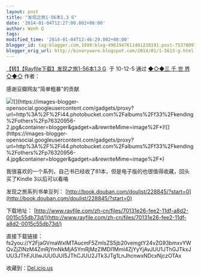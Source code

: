 ```yaml
---
layout: post
title: "发现之旅1-56本1.3 G"
date: '2014-01-04T12:27:00.002+08:00'
author: Wenh Q
tags:
modified_time: '2014-01-04T12:46:29.802+08:00'
blogger_id: tag:blogger.com,1999:blog-4961947611491238191.post-7537809780633377094
blogger_orig_url: http://binaryware.blogspot.com/2014/01/1-5613-g.html
---
```

[【转】【Rayfile下载】发现之旅1-56本1.3
G](http://3000.blogbus.com/logs/87202968.html)  于 10-12-5 通过 [◆◇◆三
千 世 界◇◆◇](http://3000.blogbus.com/) 作者：

感谢豆瓣网友"简单粗暴"的贡献

![](https://images-blogger-opensocial.googleusercontent.com/gadgets/proxy?url=http%3A%2F%2Fi44.photobucket.com%2Falbums%2Ff33%2Fkending%2Fothers%2Fp76320956-1.jpg&container=blogger&gadget=a&rewriteMime=image%2F*)![](https://images-blogger-opensocial.googleusercontent.com/gadgets/proxy?url=http%3A%2F%2Fi44.photobucket.com%2Falbums%2Ff33%2Fkending%2Fothers%2Fp76320956-2.jpg&container=blogger&gadget=a&rewriteMime=image%2F*)![](https://images-blogger-opensocial.googleusercontent.com/gadgets/proxy?url=http%3A%2F%2Fi44.photobucket.com%2Falbums%2Ff33%2Fkending%2Fothers%2Fp76320956-4.jpg&container=blogger&gadget=a&rewriteMime=image%2F*)

我很喜欢的一个系列，自己书已经收了81本，但是电子版的也很值得收藏，回头买了Kindle
3以后可以看咯

发现之旅系列书单豆列：
[http://book.douban.com/doulist/228845/?start=0](http://book.douban.com/doulist/228845/?start=0)

下载地址：
[http://www.rayfile.com/zh-cn/files/70131e26-fee2-11df-a8d2-0015c55db73d/](http://www.rayfile.com/zh-cn/files/70131e26-fee2-11df-a8d2-0015c55db73d/)

直接下载链接：
fs2you://Y2FjaGVmaWxlMTAucmF5ZmlsZS5jb20vemgtY24vZG93bmxvYWQvZjZlNzM4ZmRjYmNkMjA5YmRjMzZlMDI1MmI4ZjYyYjAvJUU1JThGJTkxJUU3JThFJUIwJUU0JUI5JThCJUU2JTk3JTg1LnJhcnwxNDcxNjczOTAx

收藏到：[Del.icio.us](http://delicious.com/save?url=http%3A%2F%2F3000.blogbus.com%2Flogs%2F87202968.html&title=%E3%80%90%E8%BD%AC%E3%80%91%E3%80%90Rayfile%E4%B8%8B%E8%BD%BD%E3%80%91%E5%8F%91%E7%8E%B0%E4%B9%8B%E6%97%851-56%E6%9C%AC1.3+G)
